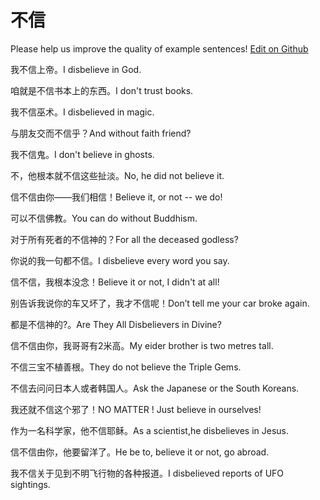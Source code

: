 # 不信

Please help us improve the quality of example sentences! [Edit on Github](https://github.com/jiyushe/jiyu-example-sentence-source/blob/main/chinese/buxin.md)

<p><span class="chinese">我不信上帝。</span><span class="english">I disbelieve in God.</span></p>

<p><span class="chinese">咱就是不信书本上的东西。</span><span class="english">I don't trust books.</span></p>

<p><span class="chinese">我不信巫术。</span><span class="english">I disbelieved in magic.</span></p>

<p><span class="chinese">与朋友交而不信乎？</span><span class="english">And without faith friend?</span></p>

<p><span class="chinese">我不信鬼。</span><span class="english">I don't believe in ghosts.</span></p>

<p><span class="chinese">不，他根本就不信这些扯淡。</span><span class="english">No, he did not believe it.</span></p>

<p><span class="chinese">信不信由你——我们相信！</span><span class="english">Believe it, or not -- we do!</span></p>

<p><span class="chinese">可以不信佛教。</span><span class="english">You can do without Buddhism.</span></p>

<p><span class="chinese">对于所有死者的不信神的？</span><span class="english">For all the deceased godless?</span></p>

<p><span class="chinese">你说的我一句都不信。</span><span class="english">I disbelieve every word you say.</span></p>

<p><span class="chinese">信不信，我根本没念！</span><span class="english">Believe it or not, I didn't at all!</span></p>

<p><span class="chinese">别告诉我说你的车又坏了，我才不信呢！</span><span class="english">Don’t tell me your car broke again.</span></p>

<p><span class="chinese">都是不信神的?。</span><span class="english">Are They All Disbelievers in Divine?</span></p>

<p><span class="chinese">信不信由你，我哥哥有2米高。</span><span class="english">My eider brother is two metres tall.</span></p>

<p><span class="chinese">不信三宝不植善根。</span><span class="english">They do not believe the Triple Gems.</span></p>

<p><span class="chinese">不信去问问日本人或者韩国人。</span><span class="english">Ask the Japanese or the South Koreans.</span></p>

<p><span class="chinese">我还就不信这个邪了！</span><span class="english">NO MATTER ! Just believe in ourselves!</span></p>

<p><span class="chinese">作为一名科学家，他不信耶稣。</span><span class="english">As a scientist,he disbelieves in Jesus.</span></p>

<p><span class="chinese">信不信由你，他要留洋了。</span><span class="english">He be to, believe it or not, go abroad.</span></p>

<p><span class="chinese">我不信关于见到不明飞行物的各种报道。</span><span class="english">I disbelieved reports of UFO sightings.</span></p>

